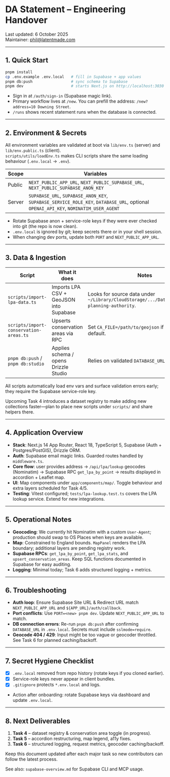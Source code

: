 # DA Statement – Engineering Handover

Last updated: 6 October 2025  
Maintainer: phil@latentmade.com

---

## 1. Quick Start

```bash
pnpm install
cp .env.example .env.local   # fill in Supabase + app values
pnpm db:push                 # sync schema to Supabase
pnpm dev                     # starts Next.js on http://localhost:3030
```

- Sign in at `/auth/sign-in` (Supabase magic link).
- Primary workflow lives at `/new`. You can prefill the address: `/new?address=10 Downing Street`.
- `/runs` shows recent statement runs when the database is connected.

---

## 2. Environment & Secrets

All environment variables are validated at boot via `lib/env.ts` (server) and `lib/env.public.ts` (client).  
`scripts/utils/loadEnv.ts` makes CLI scripts share the same loading behaviour (`.env.local` → `.env`).

| Scope      | Variables                                                                                   |
|------------|----------------------------------------------------------------------------------------------|
| Public     | `NEXT_PUBLIC_APP_URL`, `NEXT_PUBLIC_SUPABASE_URL`, `NEXT_PUBLIC_SUPABASE_ANON_KEY`           |
| Server     | `SUPABASE_URL`, `SUPABASE_ANON_KEY`, `SUPABASE_SERVICE_ROLE_KEY`, `DATABASE_URL`, optional `OPENAI_API_KEY`, `NOMINATIM_USER_AGENT` |

- Rotate Supabase anon + service-role keys if they were ever checked into git (the repo is now clean).
- `.env.local` is ignored by git; keep secrets there or in your shell session.
- When changing dev ports, update both `PORT` and `NEXT_PUBLIC_APP_URL`.

---

## 3. Data & Ingestion

| Script                                    | What it does                                      | Notes |
|-------------------------------------------|---------------------------------------------------|-------|
| `scripts/import-lpa-data.ts`              | Imports LPA CSV + GeoJSON into Supabase           | Looks for source data under `~/Library/CloudStorage/.../Datum/Data/local-planning-authority`. |
| `scripts/import-conservation-areas.ts`    | Upserts conservation areas via RPC                | Set `CA_FILE=/path/to/geojson` if file differs from default. |
| `pnpm db:push` / `pnpm db:studio`         | Applies schema / opens Drizzle Studio             | Relies on validated `DATABASE_URL`. |

All scripts automatically load env vars and surface validation errors early; they require the Supabase service-role key.

Upcoming Task 4 introduces a dataset registry to make adding new collections faster—plan to place new scripts under `scripts/` and share helpers there.

---

## 4. Application Overview

- **Stack**: Next.js 14 App Router, React 18, TypeScript 5, Supabase (Auth + Postgres/PostGIS), Drizzle ORM.
- **Auth**: Supabase email magic links. Guarded routes handled by `middleware.ts`.
- **Core flow**: user provides address → `/api/lpa/lookup` geocodes (Nominatim) → Supabase RPC `get_lpa_by_point` → results displayed in accordion + Leaflet map.
- **UI**: Map components under `app/components/map/`. Toggle behaviour and extra layers scheduled for Task 4/5.
- **Testing**: Vitest configured; `tests/lpa-lookup.test.ts` covers the LPA lookup service. Extend for new integrations.

---

## 5. Operational Notes

- **Geocoding**: We currently hit Nominatim with a custom `User-Agent`; production should swap to OS Places when keys are available.
- **Map**: Constrained to England bounds. `MapPanel` renders the LPA boundary; additional layers are pending registry work.
- **Supabase RPCs**: `get_lpa_by_point`, `get_lpa_stats`, and `upsert_conservation_areas`. Keep SQL functions documented in Supabase for easy auditing.
- **Logging**: Minimal today; Task 6 adds structured logging + metrics.

---

## 6. Troubleshooting

- **Auth loop**: Ensure Supabase Site URL & Redirect URL match `NEXT_PUBLIC_APP_URL` and `${APP_URL}/auth/callback`.
- **Port conflicts**: Use `PORT=<new> pnpm dev`. Update `NEXT_PUBLIC_APP_URL` to match.
- **DB connection errors**: Re-run `pnpm db:push` after confirming `DATABASE_URL` in `.env.local`. Secrets must include `sslmode=require`.
- **Geocode 404 / 429**: Input might be too vague or geocoder throttled. See Task 6 for planned caching/backoff.

---

## 7. Secret Hygiene Checklist

- [x] `.env.local` removed from repo history (rotate keys if you cloned earlier).
- [x] Service-role keys never appear in client bundles.
- [x] `.gitignore` protects `*.env.local` and logs.
- Action after onboarding: rotate Supabase keys via dashboard and update `.env.local`.

---

## 8. Next Deliverables

1. **Task 4** – dataset registry & conservation area toggle (in progress).
2. **Task 5** – accordion restructuring, map legend, a11y fixes.
3. **Task 6** – structured logging, request metrics, geocoder caching/backoff.

Keep this document updated after each major task so new contributors can follow the latest process.

See also: `supabase-overview.md` for Supabase CLI and MCP usage.

